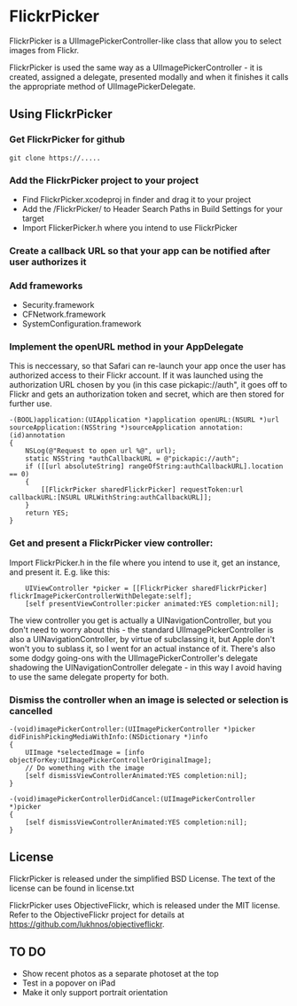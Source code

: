 # FlickrPicker

FlickrPicker is a UIImagePickerController-like class that allow you to select images from Flickr.

FlickrPicker is used the same way as a UIImagePickerController - it is created, assigned a delegate, presented modally and when it finishes it calls the appropriate method of UIImagePickerDelegate.


## Using FlickrPicker

### Get FlickrPicker for github

    git clone https://.....

### Add the FlickrPicker project to your project

* Find FlickrPicker.xcodeproj in finder and drag it to your project
* Add the <path-to-FlickrPicker-root>/FlickrPicker/ to Header Search Paths in Build Settings for your target
* Import FlickerPicker.h where you intend to use FlickrPicker

### Create a callback URL so that your app can be notified after user authorizes it



### Add frameworks

* Security.framework
* CFNetwork.framework
* SystemConfiguration.framework

### Implement the openURL method in your AppDelegate

This is neccessary, so that Safari can re-launch your app once the user has authorized access to their Flickr account. If it was launched using the authorization URL chosen by you (in this case pickapic://auth", it goes off to Flickr and gets an authorization token and secret, which are then stored for further use.

    -(BOOL)application:(UIApplication *)application openURL:(NSURL *)url sourceApplication:(NSString *)sourceApplication annotation:(id)annotation
    {
        NSLog(@"Request to open url %@", url);
        static NSString *authCallbackURL = @"pickapic://auth";
        if ([[url absoluteString] rangeOfString:authCallbackURL].location == 0)
        {
            [[FlickrPicker sharedFlickrPicker] requestToken:url callbackURL:[NSURL URLWithString:authCallbackURL]];
        }
        return YES;
    }



### Get and present a FlickrPicker view controller:

Import FlickrPicker.h in the file where you intend to use it, get an instance, and present it. E.g. like this:

        UIViewController *picker = [[FlickrPicker sharedFlickrPicker] flickrImagePickerControllerWithDelegate:self];
        [self presentViewController:picker animated:YES completion:nil];

The view controller you get is actually a UINavigationController, but you don't need to worry about this - the standard UIImagePickerController is also a UINavigationController, by virtue of subclassing it, but Apple don't won't you to sublass it, so I went for an actual instance of it. There's also some dodgy going-ons with the UIImagePickerController's delegate shadowing the UINavigationController delegate - in this way I avoid having to use the same delegate property for both.

### Dismiss the controller when an image is selected or selection is cancelled

    -(void)imagePickerController:(UIImagePickerController *)picker didFinishPickingMediaWithInfo:(NSDictionary *)info
    {
        UIImage *selectedImage = [info objectForKey:UIImagePickerControllerOriginalImage];
        // Do womething with the image
        [self dismissViewControllerAnimated:YES completion:nil];
    }

    -(void)imagePickerControllerDidCancel:(UIImagePickerController *)picker
    {
        [self dismissViewControllerAnimated:YES completion:nil];
    }


## License

FlickrPicker is released under the simplified BSD License. The text of the license can be found in license.txt

FlickrPicker uses ObjectiveFlickr, which is released under the MIT license. Refer to the ObjectiveFlickr project for details at https://github.com/lukhnos/objectiveflickr.

## TO DO

* Show recent photos as a separate photoset at the top
* Test in a popover on iPad
* Make it only support portrait orientation
